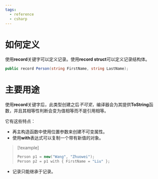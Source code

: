 ```yaml
---
tags:
  - reference
  - csharp
---
```

# 如何定义

使用**record**关键字可以定义记录。使用**record struct**可以定义记录结构体。

```csharp
public record Person(string FirstName, string LastName);
```

# 主要用途

使用**record**关键字后，此类型创建之后*不可变*，编译器会为其提供**ToString**函数，并且其相等性判断会变为值相等而不是引用相等。

它有这些特点：

- 再主构造函数中使用位置参数来创建不可变属性。
- 使用**with**表达式可以复制一个带有新值的对象。
> [!example]
> ```csharp
> Person p1 = new("Wang", "Zhuowei");
> Person p2 = p1 with { FirstName = "Liu" };
>```
- 记录只能继承于记录。